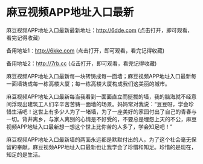 # 麻豆视频APP地址入口最新

麻豆视频APP地址入口最新最新地址：http://6dde.com (点击打开，即可观看，看完记得收藏)

备用地址1：http://6kke.com (点击打开，即可观看，看完记得收藏)

备用地址2：http://7rb.cc (点击打开，即可观看，看完记得收藏)


麻豆视频APP地址入口最新每一块砖铸成每一面墙；麻豆视频APP地址入口最新每一面墙铸成每一栋高楼大厦；每一栋高楼大厦构成我们这美丽的城市。

麻豆视频APP地址入口最新每当我看到一面面直立而挺拔的墙，我的脑海就不经意间浮现出建筑工人们辛辛苦苦铸一面墙的场景。妈妈常对我说：“豆豆呀，学会珍惜生活吧！这世上有多少人为了一堵墙，为了一座美好的家园付出了自己的青春与一切。背井离乡，与家人离别的心情是不好受的，不要总是埋怨上天的不公，麻豆视频APP地址入口最新想一想这个世上比你苦的人多了，学会知足吧！”

麻豆视频APP地址入口最新墙的两面永远都是默默付出的人，为了这个社会毫无保留的奉献。麻豆视频APP地址入口最新也让我学会了珍惜和知足。珍惜的是现在，知足的是生活。
